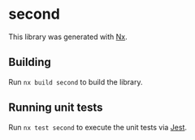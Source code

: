 # second

This library was generated with [Nx](https://nx.dev).

## Building

Run `nx build second` to build the library.

## Running unit tests

Run `nx test second` to execute the unit tests via [Jest](https://jestjs.io).
